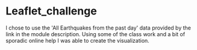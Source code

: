 # Leaflet_challenge
I chose to use the 'All Earthquakes from the past day' data provided by the link in the module description. Using some of the class work and a bit of sporadic online help I was able to create the visualization. 
